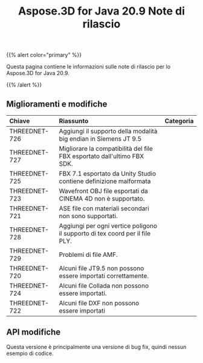 ﻿---
title: Aspose.3D for Java 20.9 Note di rilascio
type: docs
weight: 8
url: /it/java/aspose-3d-for-java-20-9-release-notes/
---
{{% alert color="primary" %}}

Questa pagina contiene le informazioni sulle note di rilascio per lo Aspose.3D for Java 20.9.

{{% /alert %}}
## **Miglioramenti e modifiche**

|**Chiave**|**Riassunto**|**Categoria**|
|:- |:- |:- |
|THREEDNET-726 |Aggiungi il supporto della modalità big endian in Siemens JT 9.5|
|THREEDNET-727 |Migliorare la compatibilità del file FBX esportato dall'ultimo FBX SDK.|
|THREEDNET-725 |FBX 7.1 esportato da Unity Studio contiene definizione malformata|
|THREEDNET-723 |Wavefront OBJ file esportati da CINEMA 4D non è supportato.|
|THREEDNET-721 |ASE file con materiali secondari non sono supportati.|
|THREEDNET-728 |Aggiungi per ogni vertice poligono il supporto di tex coord per il file PLY.|
|THREEDNET-729 |Problemi di file AMF.|
|THREEDNET-720 |Alcuni file JT9.5 non possono essere importati correttamente.|
|THREEDNET-724 |Alcuni file Collada non possono essere importati.|
|THREEDNET-722 |Alcuni file DXF non possono essere importati|


## API modifiche ##
Questa versione è principalmente una versione di bug fix, quindi nessun esempio di codice.
